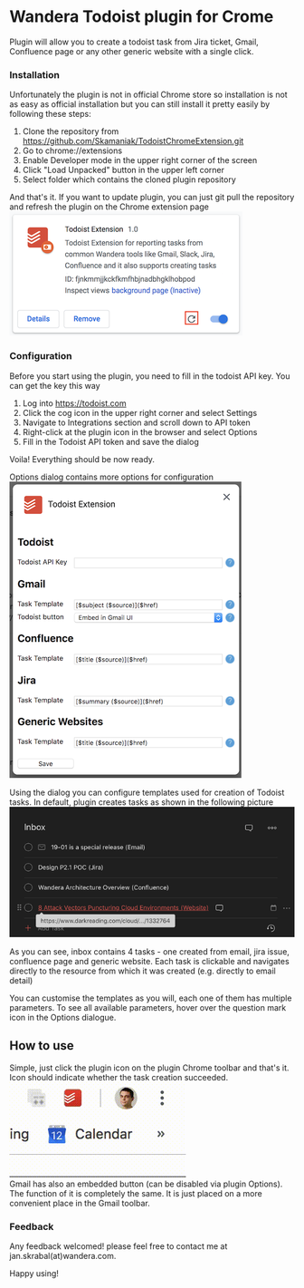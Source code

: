 # Wandera Todoist plugin for Crome
Plugin will allow you to create a todoist task from Jira ticket, Gmail, Confluence page or any other generic website with a single click.

### Installation
Unfortunately the plugin is not in official Chrome store so installation is not as easy as official installation but you can still install it pretty easily by following these steps:
1) Clone the repository from https://github.com/Skamaniak/TodoistChromeExtension.git 
2) Go to chrome://extensions
3) Enable Developer mode in the upper right corner of the screen
4) Click "Load Unpacked" button in the upper left corner
5) Select folder which contains the cloned plugin repository

And that's it. If you want to update plugin, you can just git pull the repository and refresh the plugin on the Chrome extension page
<br/>
![](documentation/pluginCard.png "Plugin Card on Chrome extension page")

### Configuration
Before you start using the plugin, you need to fill in the todoist API key. You can get the key this way
1) Log into https://todoist.com
2) Click the cog icon in the upper right corner and select Settings
3) Navigate to Integrations section and scroll down to API token 
4) Right-click at the plugin icon in the browser and select Options
5) Fill in the Todoist API token and save the dialog

Voila! Everything should be now ready.

Options dialog contains more options for configuration
<br/>
![](documentation/PlugginOptions.png "Plugin options")

Using the dialog you can configure templates used for creation of Todoist tasks. In default, plugin creates tasks as shown in the following picture
<br/>
![](documentation/TodoistInbox.png "Todoist inbox")

As you can see, inbox contains 4 tasks - one created from email, jira issue, confluence page and generic website.
Each task is clickable and navigates directly to the resource from which it was created (e.g. directly to email detail)

You can customise the templates as you will, each one of them has multiple parameters. To see all available parameters, hover over the question mark icon in the Options dialogue.

## How to use
Simple, just click the plugin icon on the plugin Chrome toolbar and that's it. Icon should indicate whether the task creation succeeded.
<br/>
![](documentation/taskCreation.gif "Task creation")
<br/>
Gmail has also an embedded button (can be disabled via plugin Options). The function of it is completely the same. It is just placed on a more convenient place in the Gmail toolbar.

### Feedback
Any feedback welcomed! please feel free to contact me at jan.skrabal(at)wandera.com.

Happy using!
